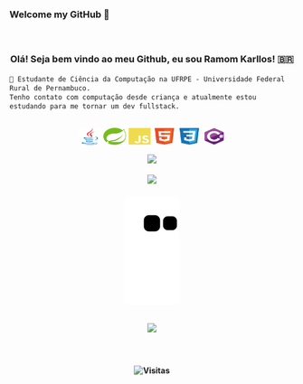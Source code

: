 ### Welcome my GitHub 👋

<h3 align="center">  <br>

Olá! Seja bem vindo ao meu Github, eu sou Ramom Karllos! 🇧🇷
<br>

</h3>
 
```
🔭 Estudante de Ciência da Computação na UFRPE - Universidade Federal Rural de Pernambuco. 
Tenho contato com computação desde criança e atualmente estou estudando para me tornar um dev fullstack.
```


<div align="center" style="display: inline_block"><br>
  <img align="center" height="30" width="40" src="https://raw.githubusercontent.com/devicons/devicon/master/icons/java/java-original.svg">
  <img align="center" height="30" width="40" src="https://raw.githubusercontent.com/devicons/devicon/master/icons/spring/spring-original.svg">
  <img align="center" height="30" width="40" src="https://raw.githubusercontent.com/devicons/devicon/master/icons/javascript/javascript-plain.svg">
  <img align="center" height="30" width="40" src="https://raw.githubusercontent.com/devicons/devicon/master/icons/html5/html5-original.svg">
  <img align="center" height="30" width="40" src="https://raw.githubusercontent.com/devicons/devicon/master/icons/css3/css3-original.svg">
  <img align="center" height="30" width="40" src="https://raw.githubusercontent.com/devicons/devicon/master/icons/csharp/csharp-original.svg">
  
</div><br>

<div align="center">
  <img height="180em" src="https://github-readme-stats.vercel.app/api/top-langs/?username=RKzeraa&layout=compact&langs_count=7&border_radius=10px&theme=blue-green"/>
</div>
<br>
<div align="center">
  <a href="https://github.com/RKzeraa">
  <img height="180em" src="https://github-readme-stats.vercel.app/api?username=RKzeraa&show_icons=true&border_radius=10px&theme=blue-green&include_all_commits=true&count_private=true"/>
</div>

<h4 align="center"> 
  
![Snake animation](https://github.com/rafaballerini/rafaballerini/blob/output/github-contribution-grid-snake.svg)
  
<h4>
  
##
<h4 align="center">  
 <div>
   <a href="https://www.linkedin.com/in/ramomkarllos" target="_blank"><img src="https://img.shields.io/badge/-LinkedIn-%230077B5?style=for-the-badge&logo=linkedin&logoColor=white" target="_blank"></a>
 </div>
<h4>
  
  
<br>
  

<h4 align="center">
  
![Visitas](https://visitor-badge.glitch.me/badge?page_id=RKzeraa)
  
<h4>


<!--
**RKzeraa/RKzeraa** is a ✨ _special_ ✨ repository because its `README.md` (this file) appears on your GitHub profile.

Here are some ideas to get you started:

- 🔭 I’m currently working on ...
- 🌱 I’m currently learning ...
- 👯 I’m looking to collaborate on ...
- 🤔 I’m looking for help with ...
- 💬 Ask me about ...
- 📫 How to reach me: ...
- 😄 Pronouns: ...
- ⚡ Fun fact: ...
-->
